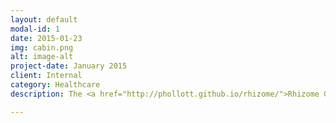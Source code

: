```yaml
---
layout: default
modal-id: 1
date: 2015-01-23
img: cabin.png
alt: image-alt
project-date: January 2015
client: Internal
category: Healthcare
description: The <a href="http://phollott.github.io/rhizome/">Rhizome GitHub repository</a> contains samples from a Mobile Health library I am developing based on an emerging information standard from HL7 called FHIR (Fast Healthcare Interoperability Resources). In particular, I am focusing my attention on two resources, Questionnaire and Careplan, because I believe strongly in the value of the social health business cases they support; for instance, a mobile application that walks a patient through a health Questionnaire could either trigger a Careplan involving a request to change the patient's care team, or trigger a Careplan involving a series of preventive measures, such as exercise and diet, depending on how the patient responds to the Questionnaire. These code samples also use a high level of JavaScript framework support to provide a superior user experience.

---
```

